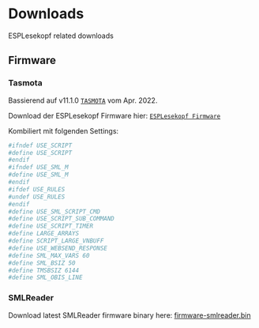# Downloads
ESPLesekopf related downloads

## Firmware
### Tasmota
Bassierend auf v11.1.0 [`TASMOTA`](https://github.com/arendst/Tasmota/tree/master) vom Apr. 2022.

Download der ESPLesekopf Firmware hier: [`ESPLesekopf Firmware`](https://github.com/esplesekopf/Downloads/tree/master/Firmware/Tasmota)

Kombiliert mit folgenden Settings:
```sh
#ifndef USE_SCRIPT
#define USE_SCRIPT
#endif
#ifndef USE_SML_M
#define USE_SML_M
#endif
#ifdef USE_RULES
#undef USE_RULES
#endif
#define USE_SML_SCRIPT_CMD
#define USE_SCRIPT_SUB_COMMAND
#define USE_SCRIPT_TIMER
#define LARGE_ARRAYS
#define SCRIPT_LARGE_VNBUFF
#define USE_WEBSEND_RESPONSE
#define SML_MAX_VARS 60
#define SML_BSIZ 50
#define TMSBSIZ 6144
#define SML_OBIS_LINE
```

### SMLReader
Download latest SMLReader firmware binary here: [firmware-smlreader.bin](https://raw.githubusercontent.com/esplesekopf/Downloads/master/Firmware/SMLReader/firmware-smlreader.bin)
